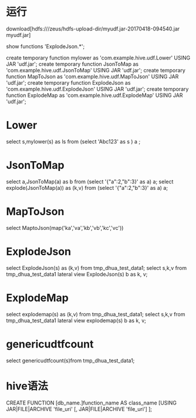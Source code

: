 # 运行
download[hdfs:///zeus/hdfs-upload-dir/myudf.jar-20170418-094540.jar myudf.jar]

show functions 'ExplodeJson.*';

create temporary function mylower as 'com.example.hive.udf.Lower' USING JAR 'udf.jar';
create temporary function JsonToMap as 'com.example.hive.udf.JsonToMap' USING JAR 'udf.jar';
create temporary function MapToJson as 'com.example.hive.udf.MapToJson' USING JAR 'udf.jar';
create temporary function ExplodeJson as 'com.example.hive.udf.ExplodeJson' USING JAR 'udf.jar';
create temporary function ExplodeMap as 'com.example.hive.udf.ExplodeMap' USING JAR 'udf.jar';

# Lower
select s,mylower(s) as ls from (select 'Abc123' as s ) a  ;

# JsonToMap
select a,JsonToMap(a) as b from (select '{"a":2,"b":3}' as a) a;
select explode(JsonToMap(a)) as (k,v) from (select '{"a":2,"b":3}' as a) a;

# MapToJson
select MaptoJson(map('ka','va','kb','vb','kc','vc'))

# ExplodeJson
select ExplodeJson(s) as (k,v) from tmp_dhua_test_data1;
select s,k,v from tmp_dhua_test_data1 lateral view ExplodeJson(s) b as k, v;

# ExplodeMap
select explodemap(s) as (k,v) from tmp_dhua_test_data1;
select s,k,v from tmp_dhua_test_data1 lateral view explodemap(s) b as k, v;

# genericudtfcount
select genericudtfcount(s)from tmp_dhua_test_data1;

# hive语法
CREATE FUNCTION [db_name.]function_name AS class_name [USING JAR|FILE|ARCHIVE 'file_uri' [, JAR|FILE|ARCHIVE 'file_uri'] ];